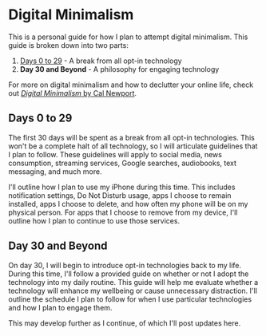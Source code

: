 # Digital Minimalism

This is a personal guide for how I plan to attempt digital minimalism. This guide is broken down into two parts:

1. [Days 0 to 29](./days_0_to_29) - A break from all opt-in technology
2. **Day 30 and Beyond** - A philosophy for engaging technology

For more on digital minimalism and how to declutter your online life, check out [_Digital Minimalism_ by Cal Newport][digital_minimalism_book].

## Days 0 to 29

The first 30 days will be spent as a break from all opt-in technologies. This won't be a complete halt of all technology, so I will articulate guidelines that I plan to follow. These guidelines will apply to social media, news consumption, streaming services, Google searches, audiobooks, text messaging, and much more.

I'll outline how I plan to use my iPhone during this time. This includes notification settings, Do Not Disturb usage, apps I choose to remain installed, apps I choose to delete, and how often my phone will be on my physical person. For apps that I choose to remove from my device, I'll outline how I plan to continue to use those services.

## Day 30 and Beyond

On day 30, I will begin to introduce opt-in technologies back to my life. During this time, I'll follow a provided guide on whether or not I adopt the technology into my daily routine. This guide will help me evaluate whether a technology will enhance my wellbeing or cause unnecessary distraction. I'll outline the schedule I plan to follow for when I use particular technologies and how I plan to engage them.

This may develop further as I continue, of which I'll post updates here.

[digital_minimalism_book]: https://www.calnewport.com/books/digital-minimalism/
